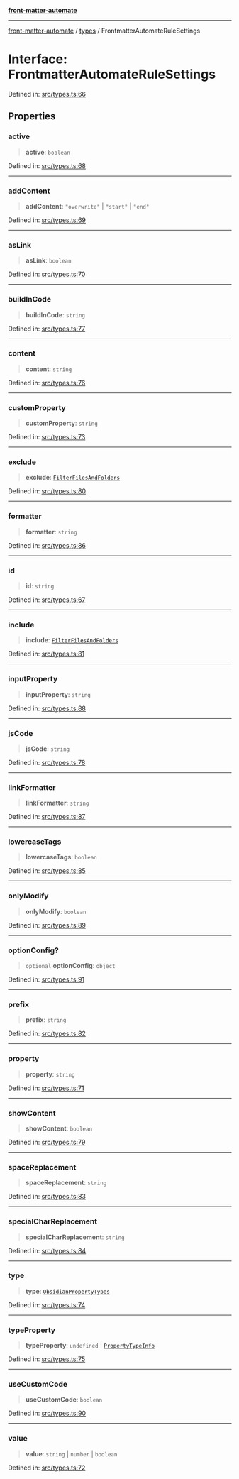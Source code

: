 [**front-matter-automate**](../../README.md)

***

[front-matter-automate](../../modules.md) / [types](../README.md) / FrontmatterAutomateRuleSettings

# Interface: FrontmatterAutomateRuleSettings

Defined in: [src/types.ts:66](https://github.com/Christian-Me/folder-to-tags-plugin/blob/c4f3804089f2bfe27979efdfa349dd5a9da04cc5/src/types.ts#L66)

## Properties

### active

> **active**: `boolean`

Defined in: [src/types.ts:68](https://github.com/Christian-Me/folder-to-tags-plugin/blob/c4f3804089f2bfe27979efdfa349dd5a9da04cc5/src/types.ts#L68)

***

### addContent

> **addContent**: `"overwrite"` \| `"start"` \| `"end"`

Defined in: [src/types.ts:69](https://github.com/Christian-Me/folder-to-tags-plugin/blob/c4f3804089f2bfe27979efdfa349dd5a9da04cc5/src/types.ts#L69)

***

### asLink

> **asLink**: `boolean`

Defined in: [src/types.ts:70](https://github.com/Christian-Me/folder-to-tags-plugin/blob/c4f3804089f2bfe27979efdfa349dd5a9da04cc5/src/types.ts#L70)

***

### buildInCode

> **buildInCode**: `string`

Defined in: [src/types.ts:77](https://github.com/Christian-Me/folder-to-tags-plugin/blob/c4f3804089f2bfe27979efdfa349dd5a9da04cc5/src/types.ts#L77)

***

### content

> **content**: `string`

Defined in: [src/types.ts:76](https://github.com/Christian-Me/folder-to-tags-plugin/blob/c4f3804089f2bfe27979efdfa349dd5a9da04cc5/src/types.ts#L76)

***

### customProperty

> **customProperty**: `string`

Defined in: [src/types.ts:73](https://github.com/Christian-Me/folder-to-tags-plugin/blob/c4f3804089f2bfe27979efdfa349dd5a9da04cc5/src/types.ts#L73)

***

### exclude

> **exclude**: [`FilterFilesAndFolders`](FilterFilesAndFolders.md)

Defined in: [src/types.ts:80](https://github.com/Christian-Me/folder-to-tags-plugin/blob/c4f3804089f2bfe27979efdfa349dd5a9da04cc5/src/types.ts#L80)

***

### formatter

> **formatter**: `string`

Defined in: [src/types.ts:86](https://github.com/Christian-Me/folder-to-tags-plugin/blob/c4f3804089f2bfe27979efdfa349dd5a9da04cc5/src/types.ts#L86)

***

### id

> **id**: `string`

Defined in: [src/types.ts:67](https://github.com/Christian-Me/folder-to-tags-plugin/blob/c4f3804089f2bfe27979efdfa349dd5a9da04cc5/src/types.ts#L67)

***

### include

> **include**: [`FilterFilesAndFolders`](FilterFilesAndFolders.md)

Defined in: [src/types.ts:81](https://github.com/Christian-Me/folder-to-tags-plugin/blob/c4f3804089f2bfe27979efdfa349dd5a9da04cc5/src/types.ts#L81)

***

### inputProperty

> **inputProperty**: `string`

Defined in: [src/types.ts:88](https://github.com/Christian-Me/folder-to-tags-plugin/blob/c4f3804089f2bfe27979efdfa349dd5a9da04cc5/src/types.ts#L88)

***

### jsCode

> **jsCode**: `string`

Defined in: [src/types.ts:78](https://github.com/Christian-Me/folder-to-tags-plugin/blob/c4f3804089f2bfe27979efdfa349dd5a9da04cc5/src/types.ts#L78)

***

### linkFormatter

> **linkFormatter**: `string`

Defined in: [src/types.ts:87](https://github.com/Christian-Me/folder-to-tags-plugin/blob/c4f3804089f2bfe27979efdfa349dd5a9da04cc5/src/types.ts#L87)

***

### lowercaseTags

> **lowercaseTags**: `boolean`

Defined in: [src/types.ts:85](https://github.com/Christian-Me/folder-to-tags-plugin/blob/c4f3804089f2bfe27979efdfa349dd5a9da04cc5/src/types.ts#L85)

***

### onlyModify

> **onlyModify**: `boolean`

Defined in: [src/types.ts:89](https://github.com/Christian-Me/folder-to-tags-plugin/blob/c4f3804089f2bfe27979efdfa349dd5a9da04cc5/src/types.ts#L89)

***

### optionConfig?

> `optional` **optionConfig**: `object`

Defined in: [src/types.ts:91](https://github.com/Christian-Me/folder-to-tags-plugin/blob/c4f3804089f2bfe27979efdfa349dd5a9da04cc5/src/types.ts#L91)

***

### prefix

> **prefix**: `string`

Defined in: [src/types.ts:82](https://github.com/Christian-Me/folder-to-tags-plugin/blob/c4f3804089f2bfe27979efdfa349dd5a9da04cc5/src/types.ts#L82)

***

### property

> **property**: `string`

Defined in: [src/types.ts:71](https://github.com/Christian-Me/folder-to-tags-plugin/blob/c4f3804089f2bfe27979efdfa349dd5a9da04cc5/src/types.ts#L71)

***

### showContent

> **showContent**: `boolean`

Defined in: [src/types.ts:79](https://github.com/Christian-Me/folder-to-tags-plugin/blob/c4f3804089f2bfe27979efdfa349dd5a9da04cc5/src/types.ts#L79)

***

### spaceReplacement

> **spaceReplacement**: `string`

Defined in: [src/types.ts:83](https://github.com/Christian-Me/folder-to-tags-plugin/blob/c4f3804089f2bfe27979efdfa349dd5a9da04cc5/src/types.ts#L83)

***

### specialCharReplacement

> **specialCharReplacement**: `string`

Defined in: [src/types.ts:84](https://github.com/Christian-Me/folder-to-tags-plugin/blob/c4f3804089f2bfe27979efdfa349dd5a9da04cc5/src/types.ts#L84)

***

### type

> **type**: [`ObsidianPropertyTypes`](../type-aliases/ObsidianPropertyTypes.md)

Defined in: [src/types.ts:74](https://github.com/Christian-Me/folder-to-tags-plugin/blob/c4f3804089f2bfe27979efdfa349dd5a9da04cc5/src/types.ts#L74)

***

### typeProperty

> **typeProperty**: `undefined` \| [`PropertyTypeInfo`](../type-aliases/PropertyTypeInfo.md)

Defined in: [src/types.ts:75](https://github.com/Christian-Me/folder-to-tags-plugin/blob/c4f3804089f2bfe27979efdfa349dd5a9da04cc5/src/types.ts#L75)

***

### useCustomCode

> **useCustomCode**: `boolean`

Defined in: [src/types.ts:90](https://github.com/Christian-Me/folder-to-tags-plugin/blob/c4f3804089f2bfe27979efdfa349dd5a9da04cc5/src/types.ts#L90)

***

### value

> **value**: `string` \| `number` \| `boolean`

Defined in: [src/types.ts:72](https://github.com/Christian-Me/folder-to-tags-plugin/blob/c4f3804089f2bfe27979efdfa349dd5a9da04cc5/src/types.ts#L72)
